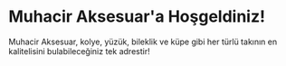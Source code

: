 # Muhacir Aksesuar'a Hoşgeldiniz!
Muhacir Aksesuar, kolye, yüzük, bileklik ve küpe gibi her türlü takının en kalitelisini bulabileceğiniz tek adrestir!